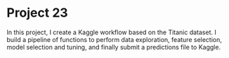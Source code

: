 # Project 23

In this project, I create a Kaggle workflow based on the Titanic dataset.  I build a pipeline of functions to perform data exploration, feature selection, model selection and tuning, and finally submit a predictions file to Kaggle.
